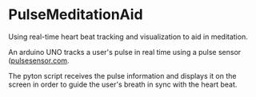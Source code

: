 # PulseMeditationAid
Using real-time heart beat tracking and visualization to aid in meditation. 

An arduino UNO tracks a user's pulse in real time using a pulse sensor ([pulsesensor.com](https://pulsesensor.com/). 

The pyton script receives the pulse information and displays it on the screen in order to guide the user's breath in sync with the heart beat.
